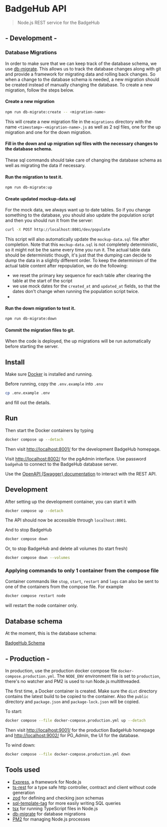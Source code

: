 # BadgeHub API

> Node.js REST service for the BadgeHub

## - Development -

### Database Migrations

In order to make sure that we can keep track of the database schema, we use [db-migrate](https://db-migrate.readthedocs.io/en/latest/).
This allows us to track the database changes along with git and provide a framework for migrating data and rolling back changes.
So when a change to the database schema is needed, a new migration should be created instead of manually changing the database.
To create a new migration, follow the steps below.

#### Create a new migration

```bash
npm run db-migrate:create -- <migration-name>
```

This will create a new migration file in the `migrations` directory with the name `<timestamp>-<migration-name>.js` as well as 2 sql files, one for the up migration and one for the down migration.

#### Fill in the down and up migration sql files with the necessary changes to the database schema.

These sql commands should take care of changing the database schema as well as migrating the data if necessary.

#### Run the migration to test it.

```bash
npm run db-migrate:up
```

#### Create updated mockup-data.sql

For the mock data, we always want up to date tables.
So if you change something to the database, you should also update the population script and then you should run it from the server:

```bash
curl -X POST http://localhost:8081/dev/populate
```

This script will also automatically update the `mockup-data.sql` file after completion.
Note that this `mockup-data.sql` is not completely deterministic, so it might not be the same every time you run it.
The actual table data should be deterministic though, it's just that the dumping can decide to dump the data in a slightly different order.
To keep the determinism of the actual table content after repopulation, we do the following:

- we reset the primary key sequence for each table after clearing the table at the start of the script
- we use mock dates for the `created_at` and `updated_at` fields, so that the dates don't change when running the population script twice.
-

#### Run the down migration to test it.

```bash
npm run db-migrate:down
```

#### Commit the migration files to git.

When the code is deployed, the up migrations will be run automatically before starting the server.

## Install

Make sure [Docker](https://www.docker.com/get-started/) is installed and running.

Before running, copy the `.env.example` into `.env`

```bash
cp .env.example .env
```

and fill out the details.

## Run

Then start the Docker containers by typing

```bash
docker compose up --detach
```

Then visit [http://localhost:8001/](http://localhost:8001/) for the development BadgeHub homepage.

Visit [http://localhost:8002/](http://localhost:8002/) for the pgAdmin interface.
Use password `badgehub` to connect to the BadgeHub database server.

Use the [OpenAPI (Swagger) documentation](/openapi) to interact with the REST API.

## Development

After setting up the development container, you can start it with

```bash
docker compose up --detach
```

The API should now be accessible through `localhost:8001`.

And to stop BadgeHub

```bash
docker compose down
```

Or, to stop BadgeHub and delete all volumes (to start fresh)

```bash
docker compose down --volumes
```

### Applying commands to only 1 container from the compose file

Container commands like `stop`, `start`, `restart` and `logs` can also be sent to one of the containers from the compose file. For example

```bash
docker compose restart node
```

will restart the node container only.

## Database schema

At the moment, this is the database schema:

[BadgeHub Schema](https://drawsql.app/teams/badge-team/diagrams/simplified-database)

## - Production -

In production, use the production docker compose file `docker-compose.production.yml`.
The `NODE_ENV` environment file is set to `production`, there's no watcher and
PM2 is used to run Node.js multithreaded.

The first time, a Docker container is created. Make sure the `dist` directory
contains the latest build to be copied to the container.
Also the `public` directory and `package.json` and `package-lock.json` will
be copied.

To start:

```bash
docker compose --file docker-compose.production.yml up --detach
```

Then visit [http://localhost:9001/](http://localhost:9001/) for the production BadgeHub homepage
and [http://localhost:9002/](http://localhost:9002/) for PG_Admin, the UI for the database.

To wind down:

```bash
docker compose --file docker-compose.production.yml down
```

## Tools used

- [Express](https://expressjs.com/), a framework for Node.js
- [ts-rest](https://ts-rest.com/) for a type safe http controller, contract and client without code generation
- [zod](https://github.com/colinhacks/zod) for defining and checking json schemas
- [sql-template-tag](https://github.com/blakeembrey/sql-template-tag) for more easily writing SQL queries
- [tsx](https://tsx.is/) for running TypeScript files in Node.js
- [db-migrate](https://db-migrate.readthedocs.io/en/latest/) for database migrations
- [PM2](https://pm2.keymetrics.io/) for managing Node.js processes
